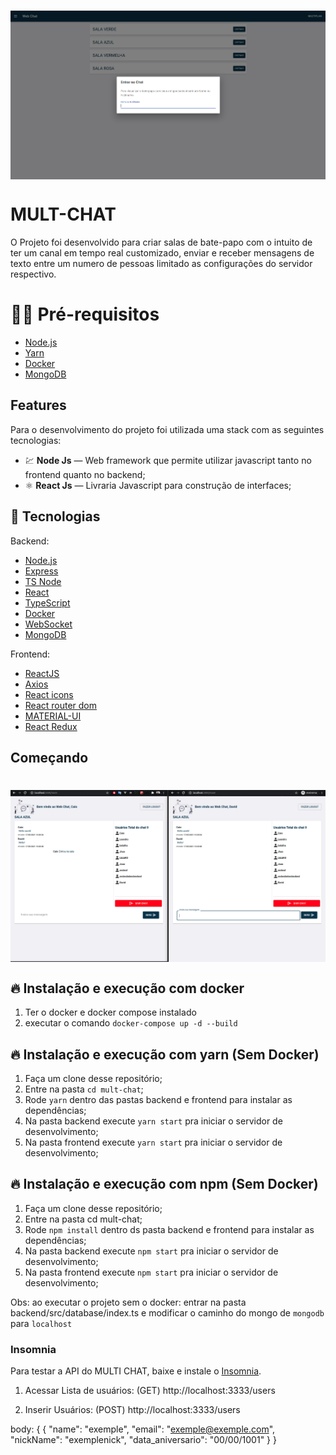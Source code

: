 <h1 align="center"><img align="center" src="./github_assets/tela_inicial.png" alt="Mult Chat" width="700"></img></h1>

# MULT-CHAT
O Projeto foi desenvolvido para criar salas de bate-papo com o intuito de ter um canal em tempo real customizado, enviar e receber 
mensagens de texto entre um numero de pessoas limitado as configurações do servidor respectivo.

# ✋🏻 Pré-requisitos
- [Node.js](https://nodejs.org/en/)
- [Yarn](https://yarnpkg.com/getting-started/install)
- [Docker](https://docs.docker.com/engine/install/ubuntu/)
- [MongoDB](https://www.mongodb.com/)

## Features
Para o desenvolvimento do projeto foi utilizada uma stack com as seguintes tecnologias:

- 💹 **Node Js** — Web framework que permite utilizar javascript tanto no frontend quanto no backend;
- ⚛️ **React Js** — Livraria Javascript para construção de interfaces;

## 🚀  Tecnologias
Backend:
-   [Node.js](https://nodejs.org/en/)
-   [Express](https://expressjs.com/pt-br/)
-   [TS Node](https://www.npmjs.com/package/ts-node-dev)
-   [React](https://pt-br.reactjs.org/)
-   [TypeScript](https://www.typescriptlang.org/)
-   [Docker](https://docs.docker.com/)
-   [WebSocket](https://socket.io/)
-   [MongoDB](https://www.mongodb.com/)

Frontend:
-   [ReactJS](https://pt-br.reactjs.org/)
-   [Axios](https://github.com/axios/axios)
-   [React icons](https://react-icons.netlify.com/#/)
-   [React router dom](https://www.npmjs.com/package/react-router-dom)
-   [MATERIAL-UI](https://material-ui.com/pt/)
-   [React Redux](https://react-redux.js.org/)

## Começando

<h1 align="center"><img align="center" src="./github_assets/room.png" alt="Mult Chat" width="700"></img></h1>


## 🔥 Instalação e execução com docker

1. Ter o docker e docker compose instalado
2. executar o comando `docker-compose up -d --build`

## 🔥 Instalação e execução com yarn (Sem Docker)

1. Faça um clone desse repositório;
2. Entre na pasta `cd mult-chat`;
3. Rode `yarn` dentro das pastas backend e frontend para instalar as dependências;
4. Na pasta backend execute `yarn start` pra iniciar o servidor de desenvolvimento;
5. Na pasta frontend execute `yarn start` pra iniciar o servidor de desenvolvimento;

## 🔥 Instalação e execução com npm (Sem Docker)

1. Faça um clone desse repositório;
2. Entre na pasta cd mult-chat;
3. Rode `npm install` dentro ds pasta backend e frontend para instalar as dependências;
4. Na pasta backend execute `npm start` pra iniciar o servidor de desenvolvimento;
5. Na pasta frontend execute `npm start` pra iniciar o servidor de desenvolvimento;

Obs: ao executar o projeto sem o docker: entrar na pasta backend/src/database/index.ts e modificar o caminho do mongo de `mongodb` para `localhost`

### Insomnia 
Para testar a API do MULTI CHAT, baixe e instale o [Insomnia](https://insomnia.rest/download/).

1. Acessar Lista de usuários:
(GET) http://localhost:3333/users 

2. Inserir Usuários:
(POST) http://localhost:3333/users

body: {
     {
	"name": "exemple",
	"email": "exemple@exemple.com",
	"nickName": "exemplenick",
	"data_aniversario": "00/00/1001"
}
 }